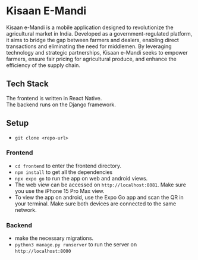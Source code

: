 # Kisaan E-Mandi

Kisaan e-Mandi is a mobile application designed to revolutionize the agricultural market in India. Developed as a government-regulated platform, it aims to bridge the gap between farmers and dealers, enabling direct transactions and eliminating the need for middlemen. By leveraging technology and strategic partnerships, Kisaan e-Mandi seeks to empower farmers, ensure fair pricing for agricultural produce, and enhance the efficiency of the supply chain.

## Tech Stack
The frontend is written in React Native.  
The backend runs on the Django framework.

## Setup
- ```git clone <repo-url>```
### Frontend
- ```cd frontend``` to enter the frontend directory.
- ```npm install``` to get all the dependencies
- ```npx expo go``` to run the app on web and android views.
- The web view can be accessed on ```http://localhost:8081```. Make sure you use the iPhone 15 Pro Max view.
- To view the app on android, use the Expo Go app and scan the QR in your terminal. Make sure both devices are connected to the same network.

### Backend
- make the necessary migrations.
- ```python3 manage.py runserver``` to run the server on ```http://localhost:8000```
